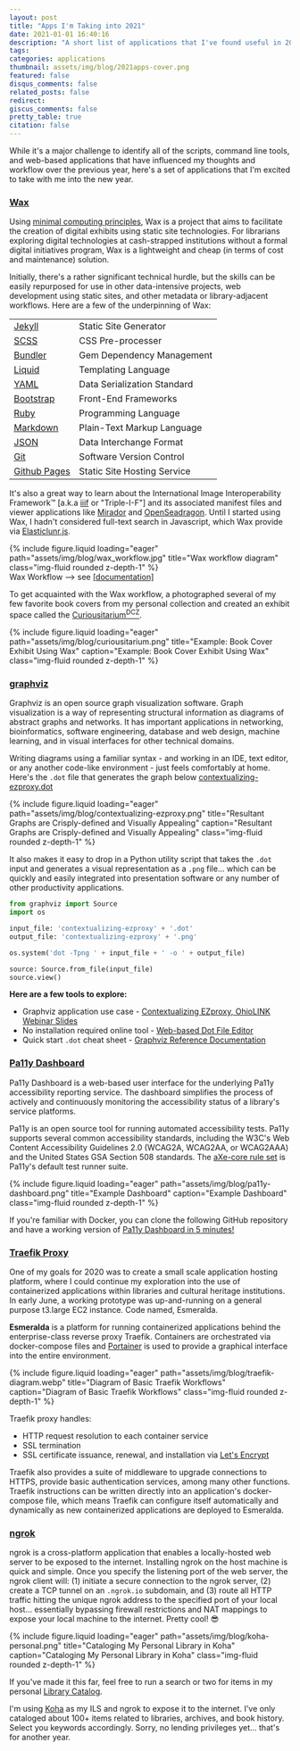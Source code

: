 ```yaml
---
layout: post
title: "Apps I'm Taking into 2021"
date: 2021-01-01 16:40:16
description: "A short list of applications that I've found useful in 2020."
tags:
categories: applications
thumbnail: assets/img/blog/2021apps-cover.png
featured: false
disqus_comments: false
related_posts: false
redirect:
giscus_comments: false
pretty_table: true
citation: false
---
```


While it's a major challenge to identify all of the scripts, command line tools, and web-based applications that have influenced my thoughts and workflow over the previous year,
here's a set of applications that I'm excited to take with me into the new year.

### [Wax](https://github.com/minicomp/wax)
Using [minimal computing principles](https://go-dh.github.io/mincomp/), Wax is a project that aims to facilitate the creation of digital exhibits using static site technologies. For librarians exploring digital technologies at cash-strapped institutions without a formal digital initiatives program, Wax is a lightweight and cheap (in terms of cost and maintenance) solution. 

Initially, there's a rather significant technical hurdle, but the skills can be easily repurposed for use in other data-intensive projects, web development using static sites, and other metadata or library-adjacent workflows. Here are a few of the underpinning of Wax:

|     |     |
| --- | --- |
| [Jekyll](https://jekyllrb.com/) | Static Site Generator |
| [SCSS](https://sass-lang.com/documentation/syntax) | CSS Pre-processer|
| [Bundler](https://bundler.io/) | Gem Dependency Management |
| [Liquid](https://shopify.github.io/liquid/) | Templating Language |
| [YAML](https://yaml.org/) | Data Serialization Standard |
| [Bootstrap](https://getbootstrap.com/) | Front-End Frameworks |
| [Ruby](https://www.ruby-lang.org/en/) | Programming Language |
| [Markdown](https://www.markdownguide.org/) | Plain-Text Markup Language |
| [JSON](https://www.json.org/json-en.html) |Data Interchange Format |
| [Git](https://git-scm.com/) | Software Version Control |
| [Github Pages](https://pages.github.com/) | Static Site Hosting Service |

It's also a great way to learn about the International Image Interoperability Framework™ \[a.k.a [iiif](https://iiif.io/) or "Triple-I-F"\] and its associated manifest files and viewer applications like [Mirador](https://projectmirador.org/) and [OpenSeadragon](https://openseadragon.github.io/). Until I started using Wax, I hadn't considered full-text search in Javascript, which Wax provide via [Elasticlunr.js](http://elasticlunr.com/).

<div class="row justify-content-center">
    <div class="col-sm-8 mt-3 mt-md-0">
        {% include figure.liquid loading="eager" path="assets/img/blog/wax_workflow.jpg" title="Wax workflow diagram" class="img-fluid rounded z-depth-1" %}
    </div>
</div>
<div class="caption">Wax Workflow ⟶ see <a href="https://minicomp.github.io/wiki/wax/#so-what-does-wax-look-like">[documentation]</a></div>

To get acquainted with the Wax workflow, a photographed several of my few favorite book covers from my personal collection and created an exhibit space called the <a href="https://dzoladz.github.io/curiousitarium/collection/">Curiousitarium<sup>DCZ</sup></a>.

<div class="row justify-content-center">
    <div class="col-sm-8 mt-3 mt-md-0">
        {% include figure.liquid loading="eager" path="assets/img/blog/curiousitarium.png" title="Example: Book Cover Exhibit Using Wax" caption="Example: Book Cover Exhibit Using Wax" class="img-fluid rounded z-depth-1" %}
    </div>
</div>

### [graphviz](https://graphviz.org/)

Graphviz is an open source graph visualization software. Graph visualization is a way of representing structural information as diagrams of abstract graphs and networks. It has important applications in networking, bioinformatics, software engineering, database and web design, machine learning, and in visual interfaces for other technical domains.

Writing diagrams using a familiar syntax - and working in an IDE, text editor, or any another code-like environment - just feels comfortably at home. Here's the `.dot` file that generates the graph below [contextualizing-ezproxy.dot](contextualizing-ezproxy.txt)

<div class="row justify-content-center">
    <div class="col-sm-8 mt-3 mt-md-0">
        {% include figure.liquid loading="eager" path="assets/img/blog/contextualizing-ezproxy.png" title="Resultant Graphs are Crisply-defined and Visually Appealing" caption="Resultant Graphs are Crisply-defined and Visually Appealing" class="img-fluid rounded z-depth-1" %}
    </div>
</div>

It also makes it easy to drop in a Python utility script that takes the `.dot` input and generates a visual representation as a `.png` file... which can be quickly and easily integrated into presentation software or any number of other productivity applications.

```python
from graphviz import Source
import os

input_file: 'contextualizing-ezproxy' + '.dot'
output_file: 'contextualizing-ezproxy' + '.png'

os.system('dot -Tpng ' + input_file + ' -o ' + output_file)

source: Source.from_file(input_file)
source.view()
```

**Here are a few tools to explore:**

- Graphviz application use case - [Contextualizing EZproxy, OhioLINK Webinar Slides](https://ohionet.github.io/ohiolink-webinar/#/)
- No installation required online tool - [Web-based Dot File Editor](http://magjac.com/graphviz-visual-editor/)
- Quick start `.dot` cheat sheet - [Graphviz Reference Documentation](https://graphs.grevian.org/reference)


### [Pa11y Dashboard](https://github.com/pa11y/pa11y-dashboard)

Pa11y Dashboard is a web-based user interface for the underlying Pa11y accessibility reporting service. The dashboard simplifies the process of actively and continuously monitoring the accessibility status of a library's service platforms.

Pa11y is an open source tool for running automated accessibility tests. Pa11y supports several common accessibility standards, including the W3C's Web Content Accessibility Guidelines 2.0 (WCAG2A, WCAG2AA, or WCAG2AAA) and the United States GSA Section 508 standards. The [aXe-core rule set](https://github.com/dequelabs/axe-core/blob/develop/doc/rule-descriptions.md) is Pa11y's default test runner suite.

<div class="row justify-content-center">
    <div class="col-sm-8 mt-3 mt-md-0">
        {% include figure.liquid loading="eager" path="assets/img/blog/pa11y-dashboard.png" title="Example Dashboard" caption="Example Dashboard" class="img-fluid rounded z-depth-1" %}
    </div>
</div>

If you're familiar with Docker, you can clone the following GitHub repository and have a working version of [Pa11y Dashboard in 5 minutes!](https://github.com/dzoladz/pa11y-docker)


### [Traefik Proxy](https://traefik.io/traefik/)

One of my goals for 2020 was to create a small scale application hosting platform, where I could continue my exploration into the use of containerized applications within libraries and cultural heritage institutions. In early June, a working prototype was up-and-running on a general purpose t3.large EC2 instance. Code named, Esmeralda.

**Esmeralda** is a platform for running containerized applications behind the enterprise-class reverse proxy Traefik. Containers are orchestrated via docker-compose files and [Portainer](https://www.portainer.io/products/community-edition) is used to provide a graphical interface into the entire environment.

<div class="row justify-content-center">
    <div class="col-sm-8 mt-3 mt-md-0">
        {% include figure.liquid loading="eager" path="assets/img/blog/traefik-diagram.webp" title="Diagram of Basic Traefik Workflows" caption="Diagram of Basic Traefik Workflows" class="img-fluid rounded z-depth-1" %}
    </div>
</div>

Traefik proxy handles:
 
- HTTP request resolution to each container service
- SSL termination
- SSL certificate issuance, renewal, and installation via [Let's Encrypt](https://letsencrypt.org/)

Traefik also provides a suite of middleware to upgrade connections to HTTPS, provide basic authentication services, among many other functions. Traefik instructions can be written directly into an application's docker-compose file, which means Traefik can configure itself automatically and dynamically as new containerized applications are deployed to Esmeralda.

### [ngrok](https://ngrok.com/)

ngrok is a cross-platform application that enables a locally-hosted web server to be exposed to the internet. Installing ngrok on the host machine is quick and simple. Once you specify the listening port of the web server, the ngrok client will: (1) initiate a secure connection to the ngrok server, (2) create a TCP tunnel on an `.ngrok.io` subdomain, and (3) route all HTTP traffic hitting the unique ngrok address to the specified port of your local host... essentially bypassing firewall restrictions and NAT mappings to expose your local machine to the internet. Pretty cool! 😎

<div class="row justify-content-center">
    <div class="col-sm-8 mt-3 mt-md-0">
        {% include figure.liquid loading="eager" path="assets/img/blog/koha-personal.png" title="Cataloging My Personal Library in Koha" caption="Cataloging My Personal Library in Koha" class="img-fluid rounded z-depth-1" %}
    </div>
</div>

If you've made it this far, feel free to run a search or two for items in my personal [Library Catalog](https://dzoladz-koha.ngrok.io/). 

I'm using [Koha](https://koha-community.org/) as my ILS and ngrok to expose it to the internet. I've only cataloged about 100+ items related to libraries, archives, and book history. Select you keywords accordingly. Sorry, no lending privileges yet... that's for another year.
